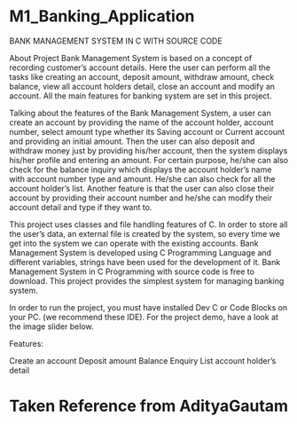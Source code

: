 # M1_Banking_Application

BANK MANAGEMENT SYSTEM IN C WITH SOURCE CODE

About Project Bank Management System is based on a concept of recording customer’s account details. Here the user can perform all the tasks like creating an account, deposit amount, withdraw amount, check balance, view all account holders detail, close an account and modify an account. All the main features for banking system are set in this project.

Talking about the features of the Bank Management System, a user can create an account by providing the name of the account holder, account number, select amount type whether its Saving account or Current account and providing an initial amount. Then the user can also deposit and withdraw money just by providing his/her account, then the system displays his/her profile and entering an amount. For certain purpose, he/she can also check for the balance inquiry which displays the account holder’s name with account number type and amount. He/she can also check for all the account holder’s list. Another feature is that the user can also close their account by providing their account number and he/she can modify their account detail and type if they want to.

This project uses classes and file handling features of C. In order to store all the user’s data, an external file is created by the system, so every time we get into the system we can operate with the existing accounts. Bank Management System is developed using C Programming Language and different variables, strings have been used for the development of it. Bank Management System in C Programming with source code is free to download.  This project provides the simplest system for managing banking system.

In order to run the project, you must have installed Dev C or Code Blocks on your PC. (we recommend these IDE). For the project demo, have a look at the image slider below.

Features:

Create an account
Deposit amount
Balance Enquiry
List account holder’s detail  
# Taken Reference from AdityaGautam
